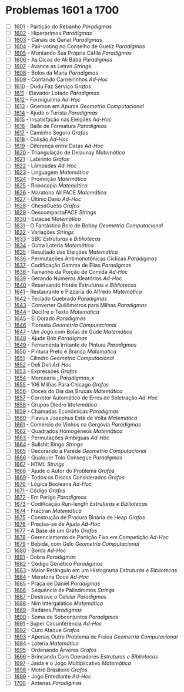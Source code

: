 # Problemas 1601 a 1700

  - [ ] [1601](https://www.urionlinejudge.com.br/judge/pt/problems/view/1601) - Partição do Rebanho *Paradigmas*
  - [ ] [1602](https://www.urionlinejudge.com.br/judge/pt/problems/view/1602) - Hiperprimos *Paradigmas*
  - [ ] [1603](https://www.urionlinejudge.com.br/judge/pt/problems/view/1603) - Canais de Qanat *Paradigmas*
  - [ ] [1604](https://www.urionlinejudge.com.br/judge/pt/problems/view/1604) - Pair-voting no Conselho de Gueliz *Paradigmas*
  - [ ] [1605](https://www.urionlinejudge.com.br/judge/pt/problems/view/1605) - Montando Sua Própria Cáfila *Paradigmas*
  - [ ] [1606](https://www.urionlinejudge.com.br/judge/pt/problems/view/1606) - As Dicas de Ali Babá *Paradigmas*
  - [ ] [1607](https://www.urionlinejudge.com.br/judge/pt/problems/view/1607) - Avance as Letras *Strings*
  - [ ] [1608](https://www.urionlinejudge.com.br/judge/pt/problems/view/1608) - Bolos da Maria *Paradigmas*
  - [ ] [1609](https://www.urionlinejudge.com.br/judge/pt/problems/view/1609) - Contando Carneirinhos *Ad-Hoc*
  - [ ] [1610](https://www.urionlinejudge.com.br/judge/pt/problems/view/1610) - Dudu Faz Serviço *Grafos*
  - [ ] [1611](https://www.urionlinejudge.com.br/judge/pt/problems/view/1611) - Elevador Lotado *Paradigmas*
  - [ ] [1612](https://www.urionlinejudge.com.br/judge/pt/problems/view/1612) - Formiguinha *Ad-Hoc*
  - [ ] [1613](https://www.urionlinejudge.com.br/judge/pt/problems/view/1613) - Goemon em Apuros *Geometria Computacional*
  - [ ] [1614](https://www.urionlinejudge.com.br/judge/pt/problems/view/1614) - Ajude o Turista *Paradigmas*
  - [ ] [1615](https://www.urionlinejudge.com.br/judge/pt/problems/view/1615) - Insatisfação nas Eleições *Ad-Hoc*
  - [ ] [1616](https://www.urionlinejudge.com.br/judge/pt/problems/view/1616) - Baile de Formatura *Paradigmas*
  - [ ] [1617](https://www.urionlinejudge.com.br/judge/pt/problems/view/1617) - Caminho Seguro *Grafos*
  - [ ] [1618](https://www.urionlinejudge.com.br/judge/pt/problems/view/1618) - Colisão *Ad-Hoc*
  - [ ] [1619](https://www.urionlinejudge.com.br/judge/pt/problems/view/1619) - Diferença entre Datas *Ad-Hoc*
  - [ ] [1620](https://www.urionlinejudge.com.br/judge/pt/problems/view/1620) - Triangulação de Delaunay *Matemática*
  - [ ] [1621](https://www.urionlinejudge.com.br/judge/pt/problems/view/1621) - Labirinto *Grafos*
  - [ ] [1622](https://www.urionlinejudge.com.br/judge/pt/problems/view/1622) - Lâmpadas *Ad-Hoc*
  - [ ] [1623](https://www.urionlinejudge.com.br/judge/pt/problems/view/1623) - Linguagem *Matemática*
  - [ ] [1624](https://www.urionlinejudge.com.br/judge/pt/problems/view/1624) - Promoção *Matemática*
  - [ ] [1625](https://www.urionlinejudge.com.br/judge/pt/problems/view/1625) - Robocopia *Matemática*
  - [ ] [1626](https://www.urionlinejudge.com.br/judge/pt/problems/view/1626) - Maratona All FACE *Matemática*
  - [ ] [1627](https://www.urionlinejudge.com.br/judge/pt/problems/view/1627) - Último Dano *Ad-Hoc*
  - [ ] [1628](https://www.urionlinejudge.com.br/judge/pt/problems/view/1628) - ChessGuess *Grafos*
  - [ ] [1629](https://www.urionlinejudge.com.br/judge/pt/problems/view/1629) - DescompactaFACE *Strings*
  - [ ] [1630](https://www.urionlinejudge.com.br/judge/pt/problems/view/1630) - Estacas *Matemática*
  - [ ] [1631](https://www.urionlinejudge.com.br/judge/pt/problems/view/1631) - O Fantástico Bolo de Bobby *Geometria Computacional*
  - [ ] [1632](https://www.urionlinejudge.com.br/judge/pt/problems/view/1632) - Variações *Strings*
  - [ ] [1633](https://www.urionlinejudge.com.br/judge/pt/problems/view/1633) - SBC *Estruturas e Bibliotecas*
  - [ ] [1634](https://www.urionlinejudge.com.br/judge/pt/problems/view/1634) - Outra Loteria *Matemática*
  - [ ] [1635](https://www.urionlinejudge.com.br/judge/pt/problems/view/1635) - Resultado das Eleições *Matemática*
  - [ ] [1636](https://www.urionlinejudge.com.br/judge/pt/problems/view/1636) - Permutações Antimonotônicas Cíclicas *Paradigmas*
  - [ ] [1637](https://www.urionlinejudge.com.br/judge/pt/problems/view/1637) - Codificação Gamma de Elias *Paradigmas*
  - [ ] [1638](https://www.urionlinejudge.com.br/judge/pt/problems/view/1638) - Tamanho da Porção de Comida *Ad-Hoc*
  - [ ] [1639](https://www.urionlinejudge.com.br/judge/pt/problems/view/1639) - Gerando Números Aleatórios *Ad-Hoc*
  - [ ] [1640](https://www.urionlinejudge.com.br/judge/pt/problems/view/1640) - Reservando Hotéis *Estruturas e Bibliotecas*
  - [ ] [1641](https://www.urionlinejudge.com.br/judge/pt/problems/view/1641) - Restaurante e Pizzaria do Alfredo *Matemática*
  - [ ] [1642](https://www.urionlinejudge.com.br/judge/pt/problems/view/1642) - Teclado Quebrado *Paradigmas*
  - [ ] [1643](https://www.urionlinejudge.com.br/judge/pt/problems/view/1643) - Converter Quilômetros para Milhas *Paradigmas*
  - [ ] [1644](https://www.urionlinejudge.com.br/judge/pt/problems/view/1644) - Decifre o Texto *Matemática*
  - [ ] [1645](https://www.urionlinejudge.com.br/judge/pt/problems/view/1645) - El Dorado *Paradigmas*
  - [ ] [1646](https://www.urionlinejudge.com.br/judge/pt/problems/view/1646) - Floresta *Geometria Computacional*
  - [ ] [1647](https://www.urionlinejudge.com.br/judge/pt/problems/view/1647) - Um Jogo com Bolas de Gude *Matemática*
  - [ ] [1648](https://www.urionlinejudge.com.br/judge/pt/problems/view/1648) - Ajude Bob *Paradigmas*
  - [ ] [1649](https://www.urionlinejudge.com.br/judge/pt/problems/view/1649) - Ferramenta Irritante de Pintura *Paradigmas*
  - [ ] [1650](https://www.urionlinejudge.com.br/judge/pt/problems/view/1650) - Pintura Preto e Branco *Matemática*
  - [ ] [1651](https://www.urionlinejudge.com.br/judge/pt/problems/view/1651) - Cilindro *Geometria Computacional*
  - [ ] [1652](https://www.urionlinejudge.com.br/judge/pt/problems/view/1652) - Deli Deli *Ad-Hoc*
  - [ ] [1653](https://www.urionlinejudge.com.br/judge/pt/problems/view/1653) - Expressões *Grafos*
  - [ ] [1654](https://www.urionlinejudge.com.br/judge/pt/problems/view/1654) - Mercearia *_Paradigmas_x*
  - [ ] [1655](https://www.urionlinejudge.com.br/judge/pt/problems/view/1655) - 106 Milhas Para Chicago *Grafos*
  - [ ] [1656](https://www.urionlinejudge.com.br/judge/pt/problems/view/1656) - Doces do Dia das Bruxas *Matemática*
  - [ ] [1657](https://www.urionlinejudge.com.br/judge/pt/problems/view/1657) - Corretor Automático de Erros de Soletração *Ad-Hoc*
  - [ ] [1658](https://www.urionlinejudge.com.br/judge/pt/problems/view/1658) - Grupos Diedro *Matemática*
  - [ ] [1659](https://www.urionlinejudge.com.br/judge/pt/problems/view/1659) - Chamadas Econômicas *Paradigmas*
  - [ ] [1660](https://www.urionlinejudge.com.br/judge/pt/problems/view/1660) - Flavius Josephus Está de Volta *Matemática*
  - [ ] [1661](https://www.urionlinejudge.com.br/judge/pt/problems/view/1661) - Comércio de Vinhos na Gergóvia *Paradigmas*
  - [ ] [1662](https://www.urionlinejudge.com.br/judge/pt/problems/view/1662) - Quadrados Homogêneos *Matemática*
  - [ ] [1663](https://www.urionlinejudge.com.br/judge/pt/problems/view/1663) - Permutações Ambíguas *Ad-Hoc*
  - [ ] [1664](https://www.urionlinejudge.com.br/judge/pt/problems/view/1664) - Bullshit Bingo *Strings*
  - [ ] [1665](https://www.urionlinejudge.com.br/judge/pt/problems/view/1665) - Decorando a Parede *Geometria Computacional*
  - [ ] [1666](https://www.urionlinejudge.com.br/judge/pt/problems/view/1666) - Qualquer Tolo Consegue *Paradigmas*
  - [ ] [1667](https://www.urionlinejudge.com.br/judge/pt/problems/view/1667) - HTML *Strings*
  - [ ] [1668](https://www.urionlinejudge.com.br/judge/pt/problems/view/1668) - Ajude o Autor do Problema *Grafos*
  - [ ] [1669](https://www.urionlinejudge.com.br/judge/pt/problems/view/1669) - Todos os Discos Considerados *Grafos*
  - [ ] [1670](https://www.urionlinejudge.com.br/judge/pt/problems/view/1670) - Lógica Booleana *Ad-Hoc*
  - [ ] [1671](https://www.urionlinejudge.com.br/judge/pt/problems/view/1671) - Código *Grafos*
  - [ ] [1672](https://www.urionlinejudge.com.br/judge/pt/problems/view/1672) - Em Perigo *Paradigmas*
  - [ ] [1673](https://www.urionlinejudge.com.br/judge/pt/problems/view/1673) - Codificação Run-length *Estruturas e Bibliotecas*
  - [ ] [1674](https://www.urionlinejudge.com.br/judge/pt/problems/view/1674) - Fractran *Matemática*
  - [ ] [1675](https://www.urionlinejudge.com.br/judge/pt/problems/view/1675) - Construção de Procura Binária de Heap *Grafos*
  - [ ] [1676](https://www.urionlinejudge.com.br/judge/pt/problems/view/1676) - Precisa-se de Ajuda *Ad-Hoc*
  - [ ] [1677](https://www.urionlinejudge.com.br/judge/pt/problems/view/1677) - A Base de um Grafo *Grafos*
  - [ ] [1678](https://www.urionlinejudge.com.br/judge/pt/problems/view/1678) - Gerenciamento de Partição Fixa em Competição *Ad-Hoc*
  - [ ] [1679](https://www.urionlinejudge.com.br/judge/pt/problems/view/1679) - Bebida, com Gelo *Geometria Computacional*
  - [ ] [1680](https://www.urionlinejudge.com.br/judge/pt/problems/view/1680) - Borda *Ad-Hoc*
  - [ ] [1681](https://www.urionlinejudge.com.br/judge/pt/problems/view/1681) - Dobra *Paradigmas*
  - [ ] [1682](https://www.urionlinejudge.com.br/judge/pt/problems/view/1682) - Código Genético *Paradigmas*
  - [ ] [1683](https://www.urionlinejudge.com.br/judge/pt/problems/view/1683) - Maior Retângulo em um Histograma *Estruturas e Bibliotecas*
  - [ ] [1684](https://www.urionlinejudge.com.br/judge/pt/problems/view/1684) - Maratona Doce *Ad-Hoc*
  - [ ] [1685](https://www.urionlinejudge.com.br/judge/pt/problems/view/1685) - Praça de Daniel *Paradigmas*
  - [ ] [1686](https://www.urionlinejudge.com.br/judge/pt/problems/view/1686) - Sequência de Palíndromos *Strings*
  - [ ] [1687](https://www.urionlinejudge.com.br/judge/pt/problems/view/1687) - Destrave o Celular *Paradigmas*
  - [ ] [1688](https://www.urionlinejudge.com.br/judge/pt/problems/view/1688) - Nim Intergalático *Matemática*
  - [ ] [1689](https://www.urionlinejudge.com.br/judge/pt/problems/view/1689) - Radares *Paradigmas*
  - [ ] [1690](https://www.urionlinejudge.com.br/judge/pt/problems/view/1690) - Soma de Sobconjuntos *Paradigmas*
  - [ ] [1691](https://www.urionlinejudge.com.br/judge/pt/problems/view/1691) - Super Circunferência *Ad-Hoc*
  - [ ] [1692](https://www.urionlinejudge.com.br/judge/pt/problems/view/1692) - Curo Ataque *Grafos*
  - [ ] [1693](https://www.urionlinejudge.com.br/judge/pt/problems/view/1693) - Apenas Outro Problema de Física *Geometria Computacional*
  - [ ] [1694](https://www.urionlinejudge.com.br/judge/pt/problems/view/1694) - Loteria *Matemática*
  - [ ] [1695](https://www.urionlinejudge.com.br/judge/pt/problems/view/1695) - Ordenando Árvores *Grafos*
  - [ ] [1696](https://www.urionlinejudge.com.br/judge/pt/problems/view/1696) - Brincando Com Operadores *Estruturas e Bibliotecas*
  - [ ] [1697](https://www.urionlinejudge.com.br/judge/pt/problems/view/1697) - Jaida e o Jogo Multiplicativo *Matemática*
  - [ ] [1698](https://www.urionlinejudge.com.br/judge/pt/problems/view/1698) - Metrô Brasileiro *Grafos*
  - [ ] [1699](https://www.urionlinejudge.com.br/judge/pt/problems/view/1699) - Jogo Entediante *Ad-Hoc*
  - [ ] [1700](https://www.urionlinejudge.com.br/judge/pt/problems/view/1700) - Antenas *Paradigmas*